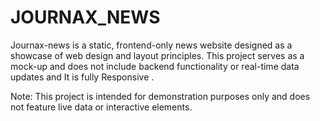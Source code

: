 # JOURNAX_NEWS
Journax-news  is a static, frontend-only news website designed as a showcase of web design and layout principles. This project serves as a mock-up and does not include backend functionality or real-time data updates and It is fully Responsive .

Note: This project is intended for demonstration purposes only and does not feature live data or interactive elements.

